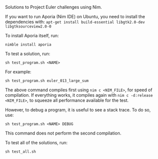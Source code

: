 Solutions to Project Euler challenges using Nim.

If you want to run Aporia (Nim IDE) on Ubuntu, you need to install the dependencies with:
```apt-get install build-essential libgtk2.0-dev libgtksourceview2.0-0```

To install Aporia itself, run:

```nimble install aporia```


To test a solution, run:

```sh test_program.sh <NAME>```

For example:

```sh test_program.sh euler_013_large_sum```

The above command compiles first using `nim c <NIM_FILE>`, for speed of compilation.
If everything works, it compiles again with `nim c -d:release <NIM_FILE>`, to squeeze
all performance available for the test.


However, to debug a program, it is useful to see a stack trace. To do so, use:

```sh test_program.sh <NAME> DEBUG```

This command does not perform the second compilation.


To test all of the solutions, run:

```sh test_all.sh```
